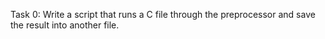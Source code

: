 Task 0: Write a script that runs a C file through the preprocessor and save the result into another file.
